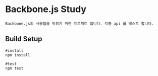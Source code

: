 
# Backbone.js Study
    Backbone.js의 사용법을 익히기 위한 프로젝트 입니다. 각종 api 를 테스트 합니다.  

## Build Setup

```text
#install 
npm install

#test 
npm test
```